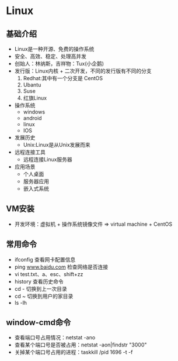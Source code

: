 # Linux
## 基础介绍
   + Linux是一种开源、免费的操作系统
   + 安全、高效、稳定、处理高并发
   + 创始人：林纳斯，吉祥物：Tux(小企鹅)
   + 发行版：Linux内核 + 二次开发，不同的发行版有不同的分支
      1. Redhat:其中有一个分支是 CentOS
      2. Ubantu
      3. Suse
      4. 红旗Linux
   + 操作系统
      - windows
      - android
      - linux
      - IOS
   + 发展历史
      - Unix:Linux是从Unix发展而来
   + 远程连接工具
      - 远程连接Linux服务器
   + 应用场景
      - 个人桌面
      - 服务器应用
      - 嵌入式系统
## VM安装
   + 开发环境：虚拟机 + 操作系统镜像文件 =>  virtual machine + CentOS
## 常用命令
   + ifconfig 查看网卡配置信息
   + ping www.baidu.com 检查网络是否连接
   + vi test.txt、a、esc、shift+zz
   + history 查看历史命令
   + cd - 切换到上一次目录
   + cd ~ 切换到用户的家目录
   + ls -lh
## window-cmd命令
   + 查看端口号占用情况：netstat -ano
   + 查看某个端口号是否被占用：netstat -aon|findstr "3000"
   + 关掉某个端口号占用的进程：taskkill /pid 1696 -t -f